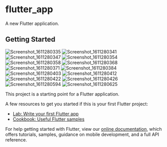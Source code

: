 # flutter_app

A new Flutter application.

## Getting Started

![Screenshot_1611280335](https://user-images.githubusercontent.com/55195660/105438423-f9baab00-5c88-11eb-9ae3-0457f4c6dafa.png)
![Screenshot_1611280341](https://user-images.githubusercontent.com/55195660/105438436-fcb59b80-5c88-11eb-8bb7-a43c01db1b17.png)
![Screenshot_1611280347](https://user-images.githubusercontent.com/55195660/105438439-fde6c880-5c88-11eb-9f0d-755f86c66b44.png)
![Screenshot_1611280354](https://user-images.githubusercontent.com/55195660/105438440-fe7f5f00-5c88-11eb-8cb4-c37c0c7c0582.png)
![Screenshot_1611280358](https://user-images.githubusercontent.com/55195660/105438442-ff17f580-5c88-11eb-942c-d8d20032ef43.png)
![Screenshot_1611280368](https://user-images.githubusercontent.com/55195660/105438443-ffb08c00-5c88-11eb-94a8-6103b8bd96bc.png)
![Screenshot_1611280371](https://user-images.githubusercontent.com/55195660/105438444-ffb08c00-5c88-11eb-9617-833b6d38e0c4.png)
![Screenshot_1611280384](https://user-images.githubusercontent.com/55195660/105438446-00492280-5c89-11eb-9d50-faa3449d46ac.png)
![Screenshot_1611280403](https://user-images.githubusercontent.com/55195660/105438447-00e1b900-5c89-11eb-8b4a-67d8aeca3a3b.png)
![Screenshot_1611280412](https://user-images.githubusercontent.com/55195660/105438448-00e1b900-5c89-11eb-937a-8e6aea6c6a4d.png)
![Screenshot_1611280422](https://user-images.githubusercontent.com/55195660/105438449-017a4f80-5c89-11eb-81d4-f5d625dbc427.png)
![Screenshot_1611280426](https://user-images.githubusercontent.com/55195660/105438450-017a4f80-5c89-11eb-82b5-4ddead81b612.png)
![Screenshot_1611280594](https://user-images.githubusercontent.com/55195660/105438451-0212e600-5c89-11eb-9e03-4c3d354591ae.png)
![Screenshot_1611280625](https://user-images.githubusercontent.com/55195660/105438453-02ab7c80-5c89-11eb-81c0-053e65696cdd.png)

This project is a starting point for a Flutter application.

A few resources to get you started if this is your first Flutter project:

- [Lab: Write your first Flutter app](https://flutter.dev/docs/get-started/codelab)
- [Cookbook: Useful Flutter samples](https://flutter.dev/docs/cookbook)

For help getting started with Flutter, view our
[online documentation](https://flutter.dev/docs), which offers tutorials,
samples, guidance on mobile development, and a full API reference.

